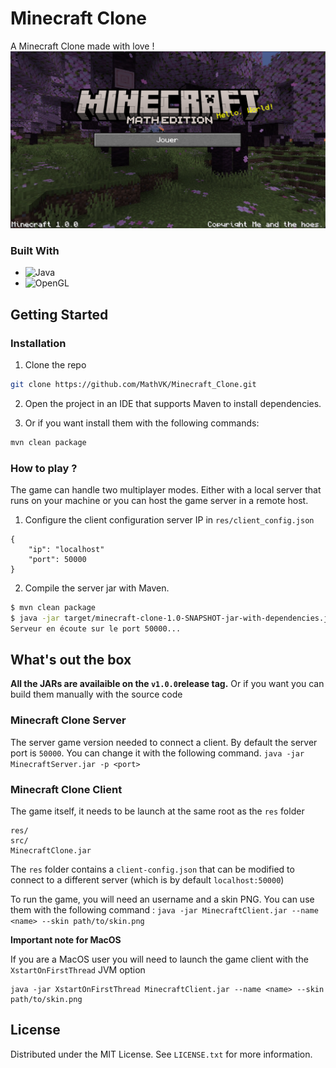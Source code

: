 # Minecraft Clone

A Minecraft Clone made with love !
![Portfolio](res/main_menu.png)

### Built With

- ![Java]
- ![OpenGL](https://img.shields.io/badge/OpenGL-%23FFFFFF.svg?style=for-the-badge&logo=opengl)

## Getting Started

### Installation

1. Clone the repo

```sh
git clone https://github.com/MathVK/Minecraft_Clone.git
```

2. Open the project in an IDE that supports Maven to install dependencies.

3. Or if you want install them with the following commands:
```sh
mvn clean package
```

### How to play ?

The game can handle two multiplayer modes. Either with a local server that runs on your machine or you can host the game server in a remote host.

1. Configure the client configuration server IP in `res/client_config.json`
```
{
    "ip": "localhost"
    "port": 50000
}
```

2. Compile the server jar with Maven.

```sh
$ mvn clean package
$ java -jar target/minecraft-clone-1.0-SNAPSHOT-jar-with-dependencies.jar
Serveur en écoute sur le port 50000...
```

## What's out the box

**All the JARs are availaible on the `v1.0.0`release tag.** Or if you want you can build them manually with the source code

### Minecraft Clone Server

The server game version needed to connect a client. By default the server port is `50000`. You can change it with the following command.
`java -jar MinecraftServer.jar -p <port>`

### Minecraft Clone Client

The game itself, it needs to be launch at the same root as the `res` folder
```
res/
src/
MinecraftClone.jar
```

The `res` folder contains a `client-config.json` that can be modified to connect to a different server (which is by default `localhost:50000`)

To run the game, you will need an username and a skin PNG. You can use them with the following command :
`java -jar MinecraftClient.jar --name <name> --skin path/to/skin.png`

**Important note for MacOS**

If you are a MacOS user you will need to launch the game client with the `XstartOnFirstThread` JVM option
```
java -jar XstartOnFirstThread MinecraftClient.jar --name <name> --skin path/to/skin.png
```

## License

Distributed under the MIT License. See `LICENSE.txt` for more information.

[Java]: https://img.shields.io/badge/Java-ED8B00?style=for-the-badge&logo=openjdk&logoColor=white